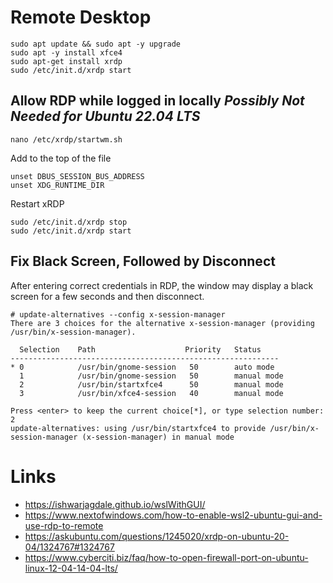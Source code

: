 # Remote Desktop

```
sudo apt update && sudo apt -y upgrade
sudo apt -y install xfce4
sudo apt-get install xrdp
sudo /etc/init.d/xrdp start
```

## Allow RDP while logged in locally *Possibly Not Needed for Ubuntu 22.04 LTS*

```
nano /etc/xrdp/startwm.sh

```

Add to the top of the file

```
unset DBUS_SESSION_BUS_ADDRESS
unset XDG_RUNTIME_DIR
```

Restart xRDP

```
sudo /etc/init.d/xrdp stop
sudo /etc/init.d/xrdp start
```

## Fix Black Screen, Followed by Disconnect

After entering correct credentials in RDP, the window may display a black screen for a few seconds and then disconnect.

```
# update-alternatives --config x-session-manager
There are 3 choices for the alternative x-session-manager (providing /usr/bin/x-session-manager).

  Selection    Path                    Priority   Status
------------------------------------------------------------
* 0            /usr/bin/gnome-session   50        auto mode
  1            /usr/bin/gnome-session   50        manual mode
  2            /usr/bin/startxfce4      50        manual mode
  3            /usr/bin/xfce4-session   40        manual mode

Press <enter> to keep the current choice[*], or type selection number: 2
update-alternatives: using /usr/bin/startxfce4 to provide /usr/bin/x-session-manager (x-session-manager) in manual mode
```




# Links

* https://ishwarjagdale.github.io/wslWithGUI/
* https://www.nextofwindows.com/how-to-enable-wsl2-ubuntu-gui-and-use-rdp-to-remote
* https://askubuntu.com/questions/1245020/xrdp-on-ubuntu-20-04/1324767#1324767
* https://www.cyberciti.biz/faq/how-to-open-firewall-port-on-ubuntu-linux-12-04-14-04-lts/
